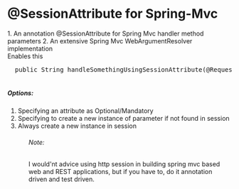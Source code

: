 <h1>@SessionAttribute for Spring-Mvc</h1>
1. An annotation @SessionAttribute for Spring Mvc handler method parameters
2. An extensive Spring Mvc WebArgumentResolver implementation



<div>
  Enables this
  <pre>
  public String handleSomethingUsingSessionAttribute(@RequestParam String param1, @SessionAttribue AuthenticationToken token);
  </pre>
</div>

<h5>Options:</h5>
<ol> 
  <li>Specifying an attribute as Optional/Mandatory</li>
  <li>Specifying to create a new instance of parameter if not found in session</li>
  <li>Always create a new instance in session</li>
<ol>

<h6>Note:</h6>
I would'nt advice using http session in building spring mvc based web and REST applications, 
but if you have to, do it annotation driven and test driven.
